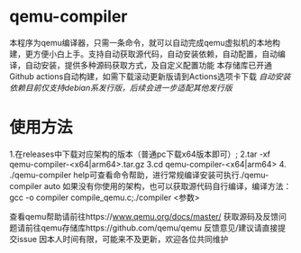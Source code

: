 # qemu-compiler
本程序为qemu编译器，只需一条命令，就可以自动完成qemu虚拟机的本地构建，更方便小白上手。支持自动获取源代码，自动安装依赖，自动配置，自动编译，自动安装，提供多种源码获取方式，及自定义配置功能
本存储库已开通Github actions自动构建，如需下载滚动更新版请到Actions选项卡下载
*自动安装依赖目前仅支持debian系发行版，后续会进一步适配其他发行版*
# 使用方法
1.在releases中下载对应架构的版本（普通pc下载x64版本即可）;
2.tar -xf qemu-compiler-\<x64|arm64\>.tar.gz
3.cd qemu-compiler-\<x64|arm64\>
4. ./qemu-compiler help可查看命令帮助，进行常规编译安装可执行./qemu-compiler auto
如果没有你使用的架构，也可以获取源代码自行编译，编译方法：
gcc -o compiler compile_qemu.c;./compiler <参数>

查看qemu帮助请前往https://www.qemu.org/docs/master/
获取源码及反馈问题请前往qemu存储库https://github.com/qemu/qemu
反馈意见/建议请直接提交issue
因本人时间有限，可能来不及更新，欢迎各位共同维护

